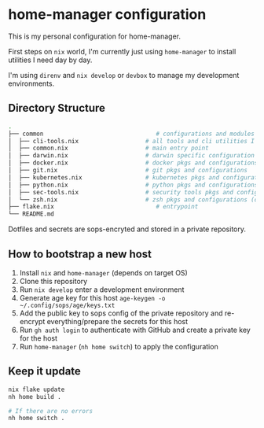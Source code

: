# home-manager configuration

This is my personal configuration for home-manager.

First steps on `nix` world, I'm currently just using `home-manager` to install utilities I need day by day.

I'm using `direnv` and `nix develop` or `devbox` to manage my development environments.

## Directory Structure

```bash
.
├── common                                # configurations and modules shared across all hosts
│  ├── cli-tools.nix                   # all tools and cli utilities I use
│  ├── common.nix                      # main entry point
│  ├── darwin.nix                      # darwin specific configuration  (yabai, skhd, ...)
│  ├── docker.nix                      # docker pkgs and configurations
│  ├── git.nix                         # git pkgs and configurations
│  ├── kubernetes.nix                  # kubernetes pkgs and configurations
│  ├── python.nix                      # python pkgs and configurations
│  ├── sec-tools.nix                   # security tools pkgs and configurations
│  └── zsh.nix                         # zsh pkgs and configurations (oh-my-zsh, theme and such)
├── flake.nix                             # entrypoint
└── README.md
```

Dotfiles and secrets are sops-encryted and stored in a private repository.

## How to bootstrap a new host

1. Install `nix` and `home-manager` (depends on target OS)
2. Clone this repository
3. Run `nix develop` enter a development environment
4. Generate age key for this host ```age-keygen -o ~/.config/sops/age/keys.txt```
5. Add the public key to sops config of the private repository and re-encrypt everything/prepare the secrets for this host
6. Run `gh auth login` to authenticate with GitHub and create a private key for the host
7. Run `home-manager` (`nh home switch`) to apply the configuration

## Keep it update

```bash
nix flake update
nh home build .

# If there are no errors
nh home switch .
```
